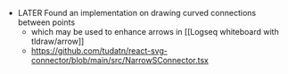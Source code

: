 - LATER Found an implementation on drawing curved connections between points
	- which may be used to enhance arrows in [[Logseq whiteboard with tldraw/arrow]]
	- https://github.com/tudatn/react-svg-connector/blob/main/src/NarrowSConnector.tsx